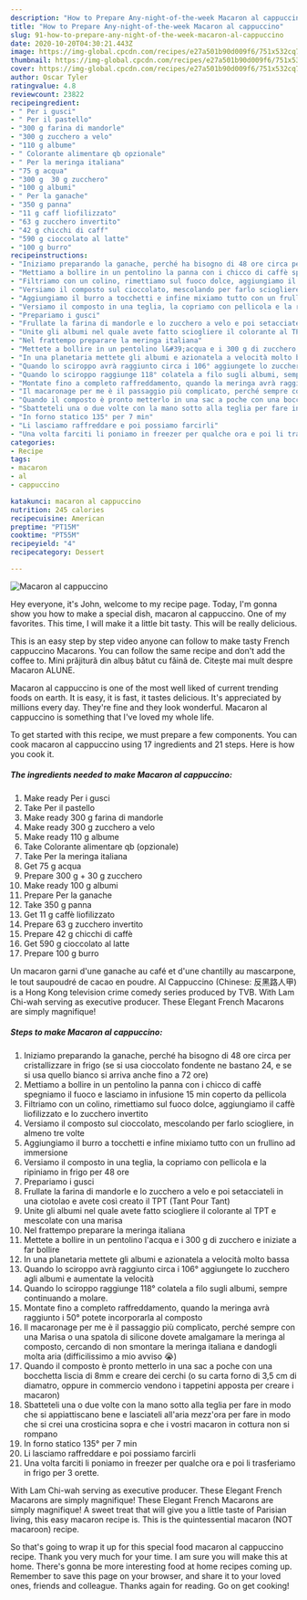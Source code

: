 ```yaml
---
description: "How to Prepare Any-night-of-the-week Macaron al cappuccino"
title: "How to Prepare Any-night-of-the-week Macaron al cappuccino"
slug: 91-how-to-prepare-any-night-of-the-week-macaron-al-cappuccino
date: 2020-10-20T04:30:21.443Z
image: https://img-global.cpcdn.com/recipes/e27a501b90d009f6/751x532cq70/macaron-al-cappuccino-recipe-main-photo.jpg
thumbnail: https://img-global.cpcdn.com/recipes/e27a501b90d009f6/751x532cq70/macaron-al-cappuccino-recipe-main-photo.jpg
cover: https://img-global.cpcdn.com/recipes/e27a501b90d009f6/751x532cq70/macaron-al-cappuccino-recipe-main-photo.jpg
author: Oscar Tyler
ratingvalue: 4.8
reviewcount: 23822
recipeingredient:
- " Per i gusci"
- " Per il pastello"
- "300 g farina di mandorle"
- "300 g zucchero a velo"
- "110 g albume"
- " Colorante alimentare qb opzionale"
- " Per la meringa italiana"
- "75 g acqua"
- "300 g  30 g zucchero"
- "100 g albumi"
- " Per la ganache"
- "350 g panna"
- "11 g caff liofilizzato"
- "63 g zucchero invertito"
- "42 g chicchi di caff"
- "590 g cioccolato al latte"
- "100 g burro"
recipeinstructions:
- "Iniziamo preparando la ganache, perché ha bisogno di 48 ore circa per cristallizzare in frigo (se si usa cioccolato fondente ne bastano 24, e se si usa quello bianco si arriva anche fino a 72 ore)"
- "Mettiamo a bollire in un pentolino la panna con i chicco di caffè spegniamo il fuoco e lasciamo in infusione 15 min coperto da pellicola"
- "Filtriamo con un colino, rimettiamo sul fuoco dolce, aggiungiamo il caffè liofilizzato e lo zucchero invertito"
- "Versiamo il composto sul cioccolato, mescolando per farlo sciogliere, in almeno tre volte"
- "Aggiungiamo il burro a tocchetti e infine mixiamo tutto con un frullino ad immersione"
- "Versiamo il composto in una teglia, la copriamo con pellicola e la ripiniamo in frigo per 48 ore"
- "Prepariamo i gusci"
- "Frullate la farina di mandorle e lo zucchero a velo e poi setacciateli in una ciotolao e avete così creato il TPT (Tant Pour Tant)"
- "Unite gli albumi nel quale avete fatto sciogliere il colorante al TPT e mescolate con una marisa"
- "Nel frattempo preparare la meringa italiana"
- "Mettete a bollire in un pentolino l&#39;acqua e i 300 g di zucchero e iniziate a far bollire"
- "In una planetaria mettete gli albumi e azionatela a velocità molto bassa"
- "Quando lo sciroppo avrà raggiunto circa i 106° aggiungete lo zucchero agli albumi e aumentate la velocità"
- "Quando lo sciroppo raggiunge 118° colatela a filo sugli albumi, sempre continuando a molare."
- "Montate fino a completo raffreddamento, quando la meringa avrà raggiunto i 50° potete incorporarla al composto"
- "Il macaronage per me è il passaggio più complicato, perché sempre con una Marisa o una spatola di silicone dovete amalgamare la meringa al composto, cercando di non smontare la meringa italiana e dandogli molta aria (difficilissimo a mio avviso 😭)"
- "Quando il composto è pronto metterlo in una sac a poche con una bocchetta liscia di 8mm e creare dei cerchi (o su carta forno di 3,5 cm di diamatro, oppure in commercio vendono i tappetini apposta per creare i macaron)"
- "Sbatteteli una o due volte con la mano sotto alla teglia per fare in modo che si appiattiscano bene e lasciateli all&#39;aria mezz&#39;ora per fare in modo che si crei una crosticina sopra e che i vostri macaron in cottura non si rompano"
- "In forno statico 135° per 7 min"
- "Li lasciamo raffreddare e poi possiamo farcirli"
- "Una volta farciti li poniamo in freezer per qualche ora e poi li trasferiamo in frigo per 3 orette."
categories:
- Recipe
tags:
- macaron
- al
- cappuccino

katakunci: macaron al cappuccino 
nutrition: 245 calories
recipecuisine: American
preptime: "PT15M"
cooktime: "PT55M"
recipeyield: "4"
recipecategory: Dessert

---
```



![Macaron al cappuccino](https://img-global.cpcdn.com/recipes/e27a501b90d009f6/751x532cq70/macaron-al-cappuccino-recipe-main-photo.jpg)

Hey everyone, it's John, welcome to my recipe page. Today, I'm gonna show you how to make a special dish, macaron al cappuccino. One of my favorites. This time, I will make it a little bit tasty. This will be really delicious.

This is an easy step by step video anyone can follow to make tasty French cappuccino Macarons. You can follow the same recipe and don&#39;t add the coffee to. Mini prăjitură din albuș bătut cu făină de. Citește mai mult despre Macaron ALUNE.

Macaron al cappuccino is one of the most well liked of current trending foods on earth. It is easy, it is fast, it tastes delicious. It's appreciated by millions every day. They're fine and they look wonderful. Macaron al cappuccino is something that I've loved my whole life.


To get started with this recipe, we must prepare a few components. You can cook macaron al cappuccino using 17 ingredients and 21 steps. Here is how you cook it.

<!--inarticleads1-->

##### The ingredients needed to make Macaron al cappuccino:

1. Make ready  Per i gusci
1. Take  Per il pastello
1. Make ready 300 g farina di mandorle
1. Make ready 300 g zucchero a velo
1. Make ready 110 g albume
1. Take  Colorante alimentare qb (opzionale)
1. Take  Per la meringa italiana
1. Get 75 g acqua
1. Prepare 300 g + 30 g zucchero
1. Make ready 100 g albumi
1. Prepare  Per la ganache
1. Take 350 g panna
1. Get 11 g caffè liofilizzato
1. Prepare 63 g zucchero invertito
1. Prepare 42 g chicchi di caffè
1. Get 590 g cioccolato al latte
1. Prepare 100 g burro


Un macaron garni d&#39;une ganache au café et d&#39;une chantilly au mascarpone, le tout saupoudré de cacao en poudre. Al Cappuccino (Chinese: 反黑路人甲) is a Hong Kong television crime comedy series produced by TVB. With Lam Chi-wah serving as executive producer. These Elegant French Macarons are simply magnifique! 

<!--inarticleads2-->

##### Steps to make Macaron al cappuccino:

1. Iniziamo preparando la ganache, perché ha bisogno di 48 ore circa per cristallizzare in frigo (se si usa cioccolato fondente ne bastano 24, e se si usa quello bianco si arriva anche fino a 72 ore)
1. Mettiamo a bollire in un pentolino la panna con i chicco di caffè spegniamo il fuoco e lasciamo in infusione 15 min coperto da pellicola
1. Filtriamo con un colino, rimettiamo sul fuoco dolce, aggiungiamo il caffè liofilizzato e lo zucchero invertito
1. Versiamo il composto sul cioccolato, mescolando per farlo sciogliere, in almeno tre volte
1. Aggiungiamo il burro a tocchetti e infine mixiamo tutto con un frullino ad immersione
1. Versiamo il composto in una teglia, la copriamo con pellicola e la ripiniamo in frigo per 48 ore
1. Prepariamo i gusci
1. Frullate la farina di mandorle e lo zucchero a velo e poi setacciateli in una ciotolao e avete così creato il TPT (Tant Pour Tant)
1. Unite gli albumi nel quale avete fatto sciogliere il colorante al TPT e mescolate con una marisa
1. Nel frattempo preparare la meringa italiana
1. Mettete a bollire in un pentolino l&#39;acqua e i 300 g di zucchero e iniziate a far bollire
1. In una planetaria mettete gli albumi e azionatela a velocità molto bassa
1. Quando lo sciroppo avrà raggiunto circa i 106° aggiungete lo zucchero agli albumi e aumentate la velocità
1. Quando lo sciroppo raggiunge 118° colatela a filo sugli albumi, sempre continuando a molare.
1. Montate fino a completo raffreddamento, quando la meringa avrà raggiunto i 50° potete incorporarla al composto
1. Il macaronage per me è il passaggio più complicato, perché sempre con una Marisa o una spatola di silicone dovete amalgamare la meringa al composto, cercando di non smontare la meringa italiana e dandogli molta aria (difficilissimo a mio avviso 😭)
1. Quando il composto è pronto metterlo in una sac a poche con una bocchetta liscia di 8mm e creare dei cerchi (o su carta forno di 3,5 cm di diamatro, oppure in commercio vendono i tappetini apposta per creare i macaron)
1. Sbatteteli una o due volte con la mano sotto alla teglia per fare in modo che si appiattiscano bene e lasciateli all&#39;aria mezz&#39;ora per fare in modo che si crei una crosticina sopra e che i vostri macaron in cottura non si rompano
1. In forno statico 135° per 7 min
1. Li lasciamo raffreddare e poi possiamo farcirli
1. Una volta farciti li poniamo in freezer per qualche ora e poi li trasferiamo in frigo per 3 orette.


With Lam Chi-wah serving as executive producer. These Elegant French Macarons are simply magnifique! These Elegant French Macarons are simply magnifique! A sweet treat that will give you a little taste of Parisian living, this easy macaron recipe is. This is the quintessential macaron (NOT macaroon) recipe. 

So that's going to wrap it up for this special food macaron al cappuccino recipe. Thank you very much for your time. I am sure you will make this at home. There's gonna be more interesting food at home recipes coming up. Remember to save this page on your browser, and share it to your loved ones, friends and colleague. Thanks again for reading. Go on get cooking!
